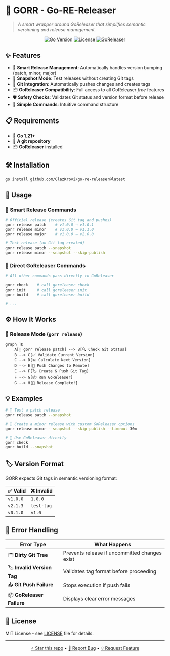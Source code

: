 # 🚀 GORR - Go-RE-Releaser

> *A smart wrapper around GoReleaser that simplifies semantic versioning and release management.*

<div align="center">

[![Go Version](https://img.shields.io/badge/Go-1.21+-00ADD8?style=flat-square&logo=go)](https://golang.org/)
[![License](https://img.shields.io/badge/License-MIT-green?style=flat-square)](LICENSE)
[![GoReleaser](https://img.shields.io/badge/GoReleaser-Compatible-blue?style=flat-square&logo=go)](https://goreleaser.com/)

</div>

## ✨ Features

- 🚀 **Smart Release Management**: Automatically handles version bumping (patch, minor, major)
- 🧪 **Snapshot Mode**: Test releases without creating Git tags
- 🔄 **Git Integration**: Automatically pushes changes and creates tags
- 📦 **GoReleaser Compatibility**: Full access to all GoReleaser *free* features
- 🛡️ **Safety Checks**: Validates Git status and version format before release
- 🎯 **Simple Commands**: Intuitive command structure

## 📋 Requirements

- 🐹 **Go 1.21+**
- 📁 **A git repository** 
- 📦 **GoReleaser** installed


## 🛠️ Installation

```bash
go install github.com/GlazKrovi/go-re-releaser@latest
```

## 🎯 Usage

### 🚀 Smart Release Commands

```bash
# Official release (creates Git tag and pushes)
gorr release patch    # v1.0.0 → v1.0.1
gorr release minor    # v1.0.0 → v1.1.0  
gorr release major    # v1.0.0 → v2.0.0

# Test release (no Git tag created)
gorr release patch --snapshot
gorr release minor --snapshot --skip-publish
```

### 🔧 Direct GoReleaser Commands

```bash
# All other commands pass directly to GoReleaser

gorr check    # call goreleaser check
gorr init     # call goreleaser init
gorr build    # call goreleaser build

# ...
```

## ⚙️ How It Works

### 🚀 Release Mode (`gorr release`)

```mermaid
graph TD
    A[🚀 gorr release patch] --> B[🔍 Check Git Status]
    B --> C[✅ Validate Current Version]
    C --> D[📊 Calculate Next Version]
    D --> E[🔄 Push Changes to Remote]
    E --> F[🏷️ Create & Push Git Tag]
    F --> G[📦 Run GoReleaser]
    G --> H[🎉 Release Complete!]
```



## 💡 Examples

```bash
# 🧪 Test a patch release
gorr release patch --snapshot

# 🚀 Create a minor release with custom GoReleaser options
gorr release minor --snapshot --skip-publish --timeout 30m

# 🔧 Use GoReleaser directly
gorr check
gorr build --snapshot
```

## 🏷️ Version Format

GORR expects Git tags in semantic versioning format:

| ✅ Valid | ❌ Invalid |
|----------|------------|
| `v1.0.0` | `1.0.0` |
| `v2.1.3` | `test-tag` |
| `v0.1.0` | `v1.0` |

## 🚨 Error Handling

| Error Type | What Happens |
|------------|--------------|
| 🗂️ **Dirty Git Tree** | Prevents release if uncommitted changes exist |
| 🏷️ **Invalid Version Tag** | Validates tag format before proceeding |
| 📤 **Git Push Failure** | Stops execution if push fails |
| 📦 **GoReleaser Failure** | Displays clear error messages |

## 📄 License

MIT License - see [LICENSE](LICENSE) file for details.

---

<div align="center">

[⭐ Star this repo](https://github.com/your-username/go-re-releaser) • [🐛 Report Bug](https://github.com/your-username/go-re-releaser/issues) • [💡 Request Feature](https://github.com/your-username/go-re-releaser/issues)

</div>
